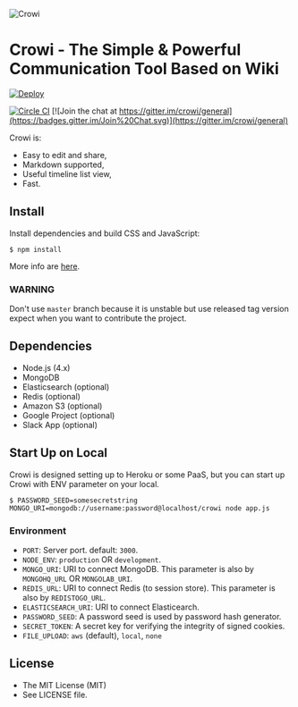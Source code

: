 ![Crowi](http://res.cloudinary.com/hrscywv4p/image/upload/c_limit,f_auto,h_900,q_80,w_1200/v1/199673/https_www_filepicker_io_api_file_VpYEP32ZQyCZ85u6XCXo_zskpra.png)

Crowi - The Simple & Powerful Communication Tool Based on Wiki
================================================================


[![Deploy](https://www.herokucdn.com/deploy/button.png)](https://heroku.com/deploy?template=https://github.com/crowi/crowi/tree/v1.5.2)

[![Circle CI](https://circleci.com/gh/crowi/crowi.svg?style=svg)](https://circleci.com/gh/crowi/crowi)
[![Join the chat at https://gitter.im/crowi/general](https://badges.gitter.im/Join%20Chat.svg)](https://gitter.im/crowi/general)


Crowi is:

* Easy to edit and share,
* Markdown supported,
* Useful timeline list view,
* Fast.


Install
---------

Install dependencies and build CSS and JavaScript:

    $ npm install

More info are [here](https://github.com/crowi/crowi/wiki/Install-and-Configuration).

### WARNING

Don't use `master` branch because it is unstable but use released tag version expect when you want to contribute the project.


Dependencies
-------------

* Node.js (4.x)
* MongoDB
* Elasticsearch (optional)
* Redis (optional)
* Amazon S3 (optional)
* Google Project (optional)
* Slack App (optional)


Start Up on Local
-------------------

Crowi is designed setting up to Heroku or some PaaS, but you can start up Crowi with ENV parameter on your local.

```
$ PASSWORD_SEED=somesecretstring MONGO_URI=mongodb://username:password@localhost/crowi node app.js
```

### Environment


* `PORT`: Server port. default: `3000`.
* `NODE_ENV`: `production` OR `development`.
* `MONGO_URI`: URI to connect MongoDB. This parameter is also by `MONGOHQ_URL` OR `MONGOLAB_URI`.
* `REDIS_URL`: URI to connect Redis (to session store). This parameter is also by `REDISTOGO_URL`.
* `ELASTICSEARCH_URI`: URI to connect Elasticearch.
* `PASSWORD_SEED`: A password seed is used by password hash generator.
* `SECRET_TOKEN`: A secret key for verifying the integrity of signed cookies.
* `FILE_UPLOAD`: `aws` (default), `local`, `none`


License
---------

* The MIT License (MIT)
* See LICENSE file.
